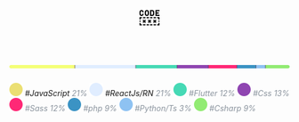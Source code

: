  <!-- Saalve veio dar uma bizoiada no meu código néh? :B -->

<!--![Percentage Bar](/assets/image/perbarL.svg)-->

<h1 align="center">
<img height="36"  src="./assets/image/icon/code-icon.svg" />
</h1>

<h1 align="center">
<img src="./assets/image/perbarL.svg" />
</h1>

![CodeBall](/assets/image/yellowball.svg) *#JavaScript* <span style="color:#8B949E;"> *21%* </span> ![CodeBall](/assets/image/iceball.svg) *#ReactJs/RN* <span style="color: #8B949E;"> *21%* ![CodeBall](/assets/image/cyanball.svg) *#Flutter* <span style="color: #8B949E;"> *12%* </span> ![CodeBall](/assets/image/purpleball.svg) *#Css* <span style="color: #8B949E;"> *13%* </span> ![CodeBall](/assets/image/pinkball.svg) *#Sass* <span style="color: #8B949E;"> *12%* </span> ![CodeBall](/assets/image/blueball.svg) *#php* <span style="color: #8B949E;"> *9%* </span> ![CodeBall](/assets/image/greyblueball.svg) *#Python/Ts* <span style="color: #8B949E;"> *3%* </span> ![CodeBall](/assets/image/greenball.svg) *#Csharp* <span style="color: #8B949E;"> *9%* </span> 



<!--
<code><img height="36" src="https://github.com/Pac-Man-Theme/Pac-Man_Theme/blob/main/images/pac-man-theme-vampyrsoda.png"></code> <code><img height="36" src="https://github.com/vampyrsoda/vampyrsoda/blob/main/assets/image/icon/react-icon.png"></code> <code><img height="36" src="https://github.com/vampyrsoda/vampyrsoda/blob/main/assets/image/icon/javascript-icon.png"></code>
 <code><img height="36" src="https://github.com/vampyrsoda/vampyrsoda/blob/main/assets/image/icon/sass-icon.png"></code>
<code><img height="36" src="https://github.com/vampyrsoda/QuantumSpins/blob/main/src/assets/image/quantumspins.png"></code>
<code><img height="36" src="https://github.com/vampyrsoda/vampyrsoda/blob/main/assets/image/icon/csharp-icon.png"></code>
<code><img height="36" src="https://github.com/vampyrsoda/vampyrsoda/blob/main/assets/image/icon/css-icon.png"></code>
<code><img height="36" src="https://github.com/vampyrsoda/vampyrsoda/blob/main/assets/image/icon/html-icon.png"></code>
<code><img height="36" src="https://github.com/vampyrsoda/vampyrsoda/blob/main/assets/image/icon/flutter-icon.png"></code>
<code><img height="36" src="https://github.com/vampyrsoda/post-it/blob/main/src/assets/img/postit-icon.png"></code>
<code><img height="36" src="https://github.com/vampyrsoda/SaturnClock/blob/main/src/image/icon.png"></code>
<code><img height="36" src="https://github.com/vampyrsoda/Jump-Color/blob/main/ico/jumpcolor-ico.png"></code>
<code><img height="36" src="https://github.com/vampyrsoda/E-mc2/blob/main/src/assets/img/e-mc2-ico.png"></code>
<code><img height="36" src="https://github.com/vampyrsoda/V-form/blob/main/src/assets/image/v-form.png"></code>
<code><img height="36" src="https://github.com/vampyrsoda/ByteBank/blob/main/src/assets/images/bytebank-icon.png"></code>
<code><img height="36" src="https://github.com/vampyrsoda/PizzaDelivery/blob/main/assets/icon.png"></code>
-->
